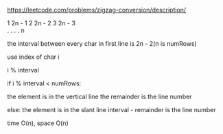 https://leetcode.com/problems/zigzag-conversion/description/

1					2n - 1
2				2n - 2
3			2n - 3	
.		.
.	.
n

the interval between every char in first line is 2n - 2(n is numRows)

use index of char i

i % interval

if i % interval < numRows:

the element is in the vertical line
the remainder is the line number

else:
the element is in the slant line
interval - remainder is the line number

time O(n), space O(n)
